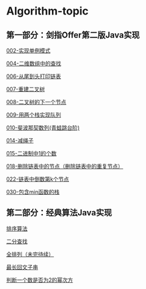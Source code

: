 # Algorithm-topic
## 第一部分：剑指Offer第二版Java实现


[002-实现单例模式](https://github.com/Bameirilyo/Algorithm-topic/tree/master/%E5%89%91%E6%8C%87offer/002-%E5%AE%9E%E7%8E%B0Singleton%E6%A8%A1%E5%BC%8F)

[004-二维数组中的查找](https://github.com/Bameirilyo/Algorithm-topic/tree/master/%E5%89%91%E6%8C%87offer/004-%E4%BA%8C%E7%BB%B4%E6%95%B0%E7%BB%84%E4%B8%AD%E7%9A%84%E6%9F%A5%E6%89%BE)


[006-从尾到头打印链表](https://github.com/Bameirilyo/Algorithm-topic/tree/master/%E5%89%91%E6%8C%87offer/006-%E4%BB%8E%E5%B0%BE%E5%88%B0%E5%A4%B4%E6%89%93%E5%8D%B0%E9%93%BE%E8%A1%A8)

[007-重建二叉树](https://github.com/Bameirilyo/Algorithm-topic/tree/master/%E5%89%91%E6%8C%87offer/007-%E9%87%8D%E5%BB%BA%E4%BA%8C%E5%8F%89%E6%A0%91)

[008-二叉树的下一个节点](https://github.com/Bameirilyo/Algorithm-topic/tree/master/%E5%89%91%E6%8C%87offer/008-%E4%BA%8C%E5%8F%89%E6%A0%91%E7%9A%84%E4%B8%8B%E4%B8%80%E4%B8%AA%E8%8A%82%E7%82%B9)

[009-用两个栈实现队列](https://github.com/Bameirilyo/Algorithm-topic/tree/master/%E5%89%91%E6%8C%87offer/009-%E7%94%A8%E4%B8%A4%E4%B8%AA%E6%A0%88%E5%AE%9E%E7%8E%B0%E9%98%9F%E5%88%97)

[010-斐波那契数列(青蛙跳台阶)](https://github.com/Bameirilyo/Algorithm-topic/tree/master/%E5%89%91%E6%8C%87offer/010-%E6%96%90%E6%B3%A2%E9%82%A3%E5%A5%91%E6%95%B0%E5%88%97(%E9%9D%92%E8%9B%99%E8%B7%B3%E5%8F%B0%E9%98%B6))

[014-减绳子](https://github.com/Bameirilyo/Algorithm-topic/tree/master/%E5%89%91%E6%8C%87offer/014-%E5%87%8F%E7%BB%B3%E5%AD%90)

[015-二进制中1的个数](https://github.com/Bameirilyo/Algorithm-topic/tree/master/%E5%89%91%E6%8C%87offer/015-%E4%BA%8C%E8%BF%9B%E5%88%B6%E4%B8%AD1%E7%9A%84%E4%B8%AA%E6%95%B0)

[018-删除链表中的节点（删除链表中的重复节点）]()

[022-链表中倒数第k个节点](https://github.com/Bameirilyo/Algorithm-topic/tree/master/%E5%89%91%E6%8C%87offer/022-%E9%93%BE%E8%A1%A8%E4%B8%AD%E5%80%92%E6%95%B0%E7%AC%ACk%E4%B8%AA%E8%8A%82%E7%82%B9)

[030-包含min函数的栈](https://github.com/Bameirilyo/Algorithm-topic/tree/master/%E5%89%91%E6%8C%87offer/030-%E5%8C%85%E5%90%ABmin%E5%87%BD%E6%95%B0%E7%9A%84%E6%A0%88)


## 第二部分：经典算法Java实现
[排序算法](https://github.com/Bameirilyo/Algorithm-topic/tree/master/%E7%BB%8F%E5%85%B8%E7%AE%97%E6%B3%95/%E6%8E%92%E5%BA%8F%E7%AE%97%E6%B3%95)

[二分查找](https://github.com/Bameirilyo/Algorithm-topic/tree/master/%E7%BB%8F%E5%85%B8%E7%AE%97%E6%B3%95/%E4%BA%8C%E5%88%86%E6%9F%A5%E6%89%BE)

[全排列（未完待续）](https://github.com/Bameirilyo/Algorithm-topic/tree/master/%E7%BB%8F%E5%85%B8%E7%AE%97%E6%B3%95/%E5%85%A8%E6%8E%92%E5%88%97)

[最长回文子串](https://github.com/Bameirilyo/Algorithm-topic/tree/master/%E7%BB%8F%E5%85%B8%E7%AE%97%E6%B3%95/%E6%9C%80%E9%95%BF%E5%9B%9E%E6%96%87%E5%AD%90%E4%B8%B2)

[判断一个数是否为2的幂次方](https://github.com/Bameirilyo/Algorithm-topic/tree/master/%E7%BB%8F%E5%85%B8%E7%AE%97%E6%B3%95/%E5%88%A4%E6%96%AD%E4%B8%80%E4%B8%AA%E6%95%B0%E6%98%AF%E5%90%A6%E4%B8%BA2%E7%9A%84%E5%B9%82%E6%AC%A1%E6%96%B9)


